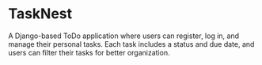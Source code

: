 # TaskNest
A Django-based ToDo application where users can register, log in, and manage their personal tasks. Each task includes a status and due date, and users can filter their tasks for better organization.
